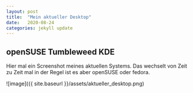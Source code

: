 ```yaml
---
layout: post
title:  "Mein aktueller Desktop"
date:   2020-08-24
categories: jekyll update
---
```


## openSUSE Tumbleweed KDE

Hier mal ein Screenshot meines aktuellen Systems. Das wechselt von Zeit zu Zeit mal in der Regel ist es aber openSUSE oder fedora.

![image]({{ site.baseurl }}/assets/aktueller_desktop.png)